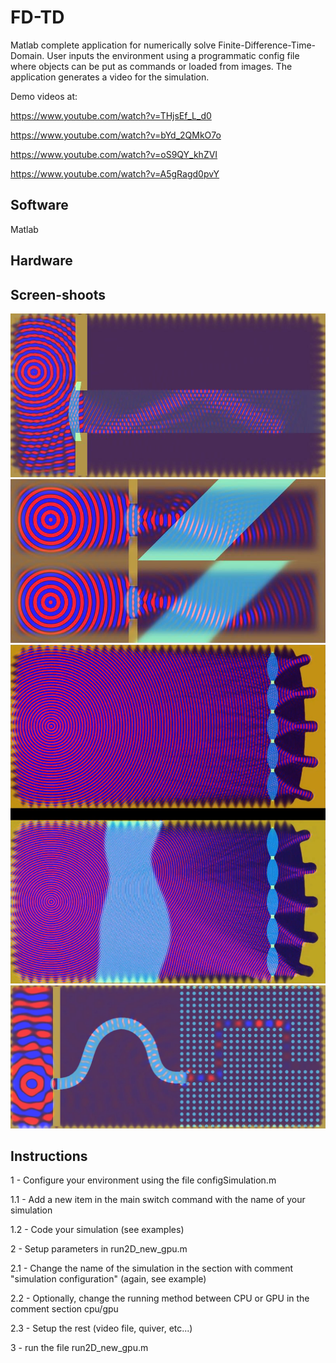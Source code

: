 # FD-TD

Matlab complete application for numerically solve Finite-Difference-Time-Domain. User inputs the environment using a programmatic config file where objects can be put as commands or loaded from images.
The application generates a video for the simulation.

Demo videos at:

https://www.youtube.com/watch?v=THjsEf_L_d0

https://www.youtube.com/watch?v=bYd_2QMkO7o

https://www.youtube.com/watch?v=oS9QY_khZVI

https://www.youtube.com/watch?v=A5gRagd0pvY

## Software

Matlab

## Hardware

## Screen-shoots

![Optical fiber simulation](/doc/img1.png?raw=true "Sample image 1")
![Anti-reflex principle demonstration](/doc/img2.png?raw=true "Sample image 2")
![Wavefront sensor principle demonstration](/doc/img3.png?raw=true "Sample image 3")
![Complex optical circuit (optical fiber and wave guide)](/doc/img4.png?raw=true "Sample image 4")

## Instructions

1 - Configure your environment using the file configSimulation.m

1.1 - Add a new item in the main switch command with the name of your simulation

1.2 - Code your simulation (see examples)

2 - Setup parameters in run2D_new_gpu.m

2.1 - Change the name of the simulation in the section with comment "simulation configuration" (again, see example) 

2.2 - Optionally, change the running method between CPU or GPU in the comment section cpu/gpu 

2.3 - Setup the rest (video file, quiver, etc...)

3 - run the file run2D_new_gpu.m